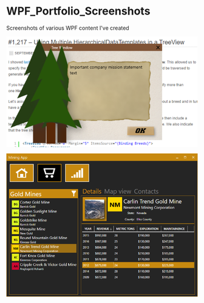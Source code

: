 # WPF_Portfolio_Screenshots
Screenshots of various WPF content I've created

![](images/WPF_Tree_Window.PNG)

![](images/MiningApp.png)
